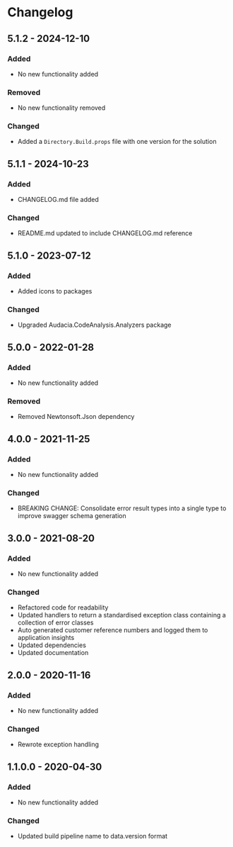 ﻿# Changelog

## 5.1.2 - 2024-12-10
### Added
- No new functionality added

### Removed
- No new functionality removed

### Changed
- Added a `Directory.Build.props` file with one version for the solution

## 5.1.1 - 2024-10-23
### Added
- CHANGELOG.md file added

### Changed
- README.md updated to include CHANGELOG.md reference

## 5.1.0 - 2023-07-12
### Added
- Added icons to packages

### Changed
- Upgraded Audacia.CodeAnalysis.Analyzers package

## 5.0.0 - 2022-01-28
### Added
- No new functionality added

### Removed
- Removed Newtonsoft.Json dependency

## 4.0.0 - 2021-11-25
### Added
- No new functionality added

### Changed
- BREAKING CHANGE: Consolidate error result types into a single type to improve swagger schema generation 

## 3.0.0 - 2021-08-20
### Added
- No new functionality added

### Changed
- Refactored code for readability
- Updated handlers to return a standardised exception class containing a collection of error classes
- Auto generated customer reference numbers and logged them to application insights
- Updated dependencies
- Updated documentation

## 2.0.0 - 2020-11-16
### Added
- No new functionality added

### Changed
- Rewrote exception handling

## 1.1.0.0 - 2020-04-30
### Added
- No new functionality added

### Changed
- Updated build pipeline name to data.version format
